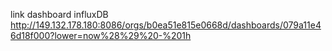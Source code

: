 link dashboard influxDB http://149.132.178.180:8086/orgs/b0ea51e815e0668d/dashboards/079a11e46d18f000?lower=now%28%29%20-%201h
